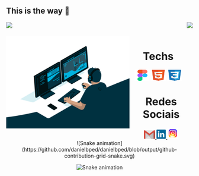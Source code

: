 ## This is the way 👋

<div>
  <img  height="180em" src="https://github-readme-stats.vercel.app/api?username=Marcelo-D2&show_icons=true&theme=tokyonight&include_all_commits=true&count_private=true"/>
  <img align="right" height="180em" src="https://github-readme-stats.vercel.app/api/top-langs/?username=Marcelo-D2&layout=compact&langs_count=16&theme=tokyonight"/>
</div>

<div  align="center"> 
  <div style="display: inline_block"><br>
    <img align="left" height="250" alt="coding-time" src="code.gif">
    <h1 align="center">Techs</h1>
    <img align="center" height="30" width="40" alt="js-icon"  src="https://raw.githubusercontent.com/devicons/devicon/master/icons/figma/figma-original.svg">
    <img align="center" height="30" width="40" alt="html-icon" src="https://raw.githubusercontent.com/devicons/devicon/master/icons/html5/html5-original.svg">
    <img align="center" height="30" width="40" alt="css-icon" src="https://raw.githubusercontent.com/devicons/devicon/master/icons/css3/css3-original.svg">
   </div>
    
  
  <h1 align="center">Redes Sociais</h1>
    <a href = "mailto: marcelojsd2@gmail.com">
      <img width="30" src="gmail.svg">
    </a>
    <a href = "https://www.linkedin.com/in/marcelojosé/">
      <img width="25" src="linkedin.svg">
    </a>
    <a href = "https://www.instagram.com/marcelo_js_si/">
      <img width="30" src="instagram.svg">
    </a>
</div> 
<div align="center">
  ![Snake animation](https://github.com/danielbped/danielbped/blob/output/github-contribution-grid-snake.svg) 

  ![Snake animation](https://github.com/danielbped/danielbped/blob/output/github-contribution-grid-snake.svg)

</div>

<div align="center">



<!--
**Marcelo-D2/Marcelo-D2** is a ✨ _special_ ✨ repository because its `README.md` (this file) appears on your GitHub profile.

Here are some ideas to get you started:

- 🔭 I’m currently working on ...
- 🌱 I’m currently learning ...
- 👯 I’m looking to collaborate on ...
- 🤔 I’m looking for help with ...
- 💬 Ask me about ...
- 📫 How to reach me: ...
- 😄 Pronouns: ...
- ⚡ Fun fact: ...
-->
